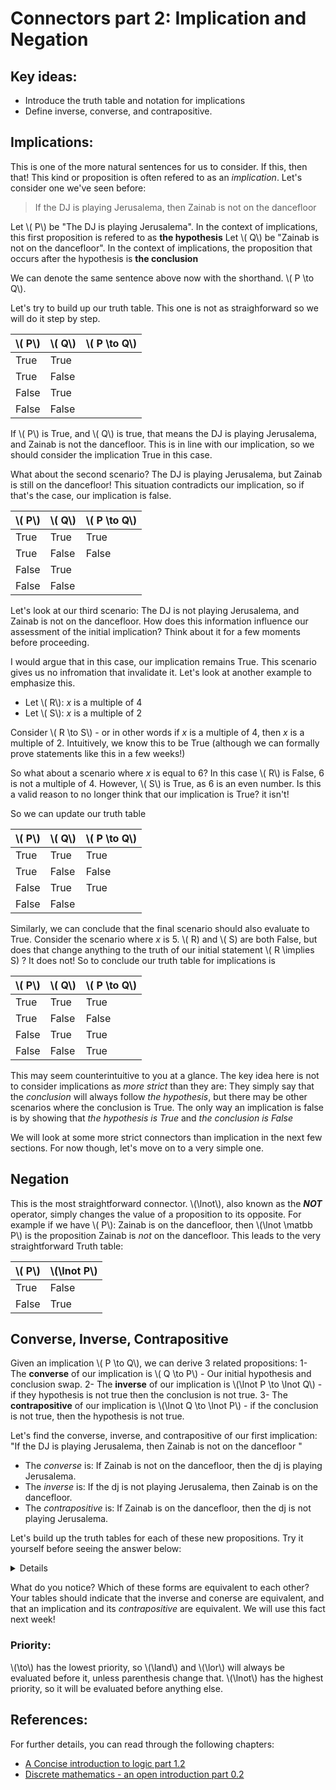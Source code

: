 # Connectors part 2: Implication and Negation

## Key ideas:
- Introduce the truth table and notation for implications
- Define inverse, converse, and contrapositive.

## Implications:
This is one of the more natural sentences for us to consider. If this, then that! This kind or proposition is often refered to as an *implication*. Let's consider one we've seen before:

> If the DJ is playing Jerusalema, then Zainab is not on the dancefloor

Let \\( P\\) be "The DJ is playing Jerusalema". In the context of implications, this first proposition is refered to as **the hypothesis**
Let \\( Q\\) be "Zainab is not on the dancefloor". In the context of implications, the proposition that occurs after the hypothesis is **the conclusion**

We can denote the same sentence above now with the shorthand. \\( P \to  Q\\).

Let's try to build up our truth table. This one is not as straighforward so we will do it step by step.

| \\( P\\) | \\( Q\\) | \\( P \to  Q\\) |
| ------------ | -------------| -----------------------------------|
| True | True |  |
| True | False |  | 
| False | True |  | 
| False | False |  | 


If \\( P\\) is True, and \\( Q\\) is true, that means the DJ is playing Jerusalema, and Zainab is not the dancefloor. This is in line with our implication, so we should consider the implication True in this case.

What about the second scenario? The DJ is playing Jerusalema, but Zainab is still on the dancefloor! This situation contradicts our implication, so if that's the case, our implication is false.

| \\( P\\) | \\( Q\\) | \\( P \to  Q\\) |
| ------------ | -------------| --------------------------------|
| True | True | True |
| True | False | False | 
| False | True |  | 
| False | False |  | 

Let's look at our third scenario: The DJ is not playing Jerusalema, and Zainab is not on the dancefloor. How does this information influence our assessment of the initial implication? Think about it for a few moments before proceeding. 

I would argue that in this case, our implication remains True. This scenario gives us no infromation that invalidate it. Let's look at another example to emphasize this. 

- Let \\( R\\): *x* is a multiple of 4
- Let \\( S\\): *x* is a multiple of 2

Consider \\( R \to  S\\) - or in other words if *x* is a multiple of 4, then *x* is a multiple of 2. Intuitively, we know this to be True (although we can formally prove statements like this in a few weeks!)

So what about a scenario where *x* is equal to 6? In this case \\( R\\) is False, 6 is not a multiple of 4. However, \\( S\\) is True, as 6 is an even number. Is this a valid reason to no longer think that our implication is True? it isn't!

So we can update our truth table 

| \\( P\\) | \\( Q\\) | \\( P \to  Q\\)|
| ------------ | -------------| -------------------------------|
| True | True | True |
| True | False | False | 
| False | True | True | 
| False | False |  | 

Similarly, we can conclude that the final scenario should also evaluate to True. Consider the scenario where *x* is 5. \\( R) and \\( S) are both False, but does that change anything to the truth of our initial statement \\( R \implies  S) ? It does not! So to conclude our truth table for implications is

| \\( P\\) | \\( Q\\) | \\( P \to  Q\\)|
| ------------ | -------------| -----------------------------------|
| True | True | True |
| True | False | False | 
| False | True | True | 
| False | False | True | 

This may seem counterintuitive to you at a glance. The key idea here is not to consider implications as *more strict* than they are: They simply say that the *conclusion* will always follow *the hypothesis*, but there may be other scenarios where the conclusion is True. The only way an implication is false is by showing that *the hypothesis is True* and *the conclusion is False* 

We will look at some more strict connectors than implication in the next few sections. For now though, let's move on to a very simple one. 

## Negation

This is the most straightforward connector. \\(\lnot\\), also known as the ***NOT*** operator, simply changes the value of a proposition to its opposite. For example if we have \\( P\\): Zainab is on the dancefloor, then \\(\lnot \matbb P\\) is the proposition Zainab is *not* on the dancefloor. This leads to the very straightforward Truth table:


| \\( P\\) | \\(\lnot  P\\) |
| ------------ | -------------|
| True | False |
| False | True |

## Converse, Inverse, Contrapositive

Given an implication \\( P \to  Q\\), we can derive 3 related propositions:
1- The **converse** of our implication is \\( Q \to  P\\) - Our initial hypothesis and conclusion swap.
2- The **inverse** of our implication is \\(\lnot  P \to \lnot  Q\\) - if they hypothesis is not true then the conclusion is not true.
3- The **contrapositive** of our implication is \\(\lnot  Q \to \lnot  P\\) - if the conclusion is not true, then the hypothesis is not true.

Let's find the converse, inverse, and contrapositive of our first implication: "If the DJ is playing Jerusalema, then Zainab is not on the dancefloor
"

- The *converse* is: If Zainab is not on the dancefloor, then the dj is playing Jerusalema.
- The *inverse* is: If the dj is not playing Jerusalema, then Zainab is on the dancefloor.
- The *contrapositive* is: If Zainab is on the dancefloor, then the dj is not playing Jerusalema.

Let's build up the truth tables for each of these new propositions. Try it yourself before seeing the answer below:

<details>answer:
	
| \\( P\\) | \\( Q\\) | \\( P \to  Q\\)| \\( Q \to  P\\) | \\(\lnot  P \to \lnot  Q\\)|\\(\lnot  Q \to \lnot  P\\) |
| ------------ | -------------| -----------------------------------|--|--|--|
| True | True | True | True | True | True |
| True | False | False | True | True | False |
| False | True | True | False | False | True |
| False | False | True |  True | True | True |

</details>

What do you notice? Which of these forms are equivalent to each other? Your tables should indicate that the inverse and conerse are equivalent, and that an implication and its *contrapositive* are equivalent. We will use this fact next week!

### Priority:
\\(\to\\) has the lowest priority, so \\(\land\\) and \\(\lor\\) will always be evaluated before it, unless parenthesis change that.
\\(\lnot\\) has the highest priority, so it will be evaluated before anything else. 

## References:

For further details, you can read through the following chapters:
- [A Concise introduction to logic part 1.2](https://open.umn.edu/opentextbooks/textbooks/452)
- [Discrete mathematics - an open introduction part 0.2](http://discrete.openmathbooks.org/dmoi3/sec_propositional.html)
